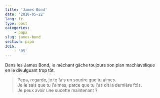 ```yaml
---
title: 'James Bond'
date: '2016-05-22'
lang: fr
type: post
categories:
    - papa
slug: james-bond
section: papa
2016:
    - '05'
---
```


Dans les James Bond, le méchant gâche toujours son plan machiavélique en le divulguant trop tôt.

<!--more-->

> Papa, regarde, je te fais un sourire que tu aimes.  
> Je le sais que tu l'aimes, parce que tu l'as dit la dernière fois.  
> Je peux avoir une sucette maintenant ?
